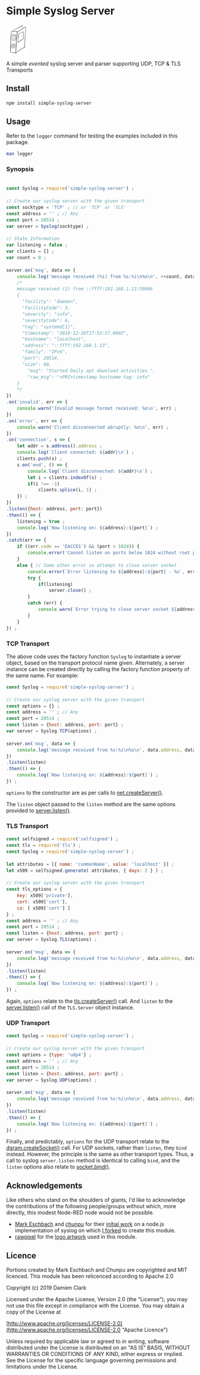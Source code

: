 # Simple Syslog Server

[![Simple Syslog Server](syslog-sml.png)](https://pixabay.com/photo-3685581/)

A simple _evented_ syslog server and parser supporting UDP, TCP & TLS Transports

## Install

```sh
npm install simple-syslog-server
```

## Usage

Refer to the `logger` command for testing the examples included in this package.

```bash
man logger
```

### Synopsis
```js

const Syslog = require('simple-syslog-server') ;

// Create our syslog server with the given transport
const socktype = 'TCP' ; // or 'TCP' or 'TLS'
const address = '' ; // Any
const port = 20514 ;
var server = Syslog(socktype) ;

// State Information
var listening = false ;
var clients = [] ;
var count = 0 ;

server.on('msg', data => {
	console.log('message received (%i) from %s:%i\n%o\n', ++count, data.address, data.port, data) ;
	/*
	message received (1) from ::ffff:192.168.1.13:59666
	{
	  "facility": "daemon",
	  "facilityCode": 3,
	  "severity": "info",
	  "severityCode": 6,
	  "tag": "systemd[1]",
	  "timestamp": "2018-12-26T17:53:57.000Z",
	  "hostname": "localhost",
	  "address": "::ffff:192.168.1.13",
	  "family": "IPv6",
	  "port": 20514,
	  "size": 80,
		"msg": "Started Daily apt download activities.",
		"raw_msg": "<PRI>timestamp hostname tag: info"
	}	
	*/
})
.on('invalid', err => {
	console.warn('Invalid message format received: %o\n', err) ;
})
.on('error', err => {
	console.warn('Client disconnected abruptly: %o\n', err) ;
})
.on('connection', s => {
	let addr = s.address().address ;
	console.log(`Client connected: ${addr}\n`) ;
	clients.push(s) ;
	s.on('end', () => {
		console.log(`Client disconnected: ${addr}\n`) ;
		let i = clients.indexOf(s) ;
		if(i !== -1)
			clients.splice(i, 1) ;
	}) ;
})
.listen({host: address, port: port})
.then(() => {
	listening = true ;
	console.log(`Now listening on: ${address}:${port}`) ;
})
.catch(err => {
	if ((err.code == 'EACCES') && (port < 1024)) {
		console.error('Cannot listen on ports below 1024 without root permissions. Select a higher port number: %o', err) ;
	}
	else { // Some other error so attempt to close server socket
		console.error(`Error listening to ${address}:${port} - %o`, err) ;
		try {
			if(listening)
				server.close() ;
		}
		catch (err) {
			console.warn(`Error trying to close server socket ${address}:${port} - %o`, err) ;
		}
	}
}) ;

```

### TCP Transport
The above code uses the factory function `Syslog` to instantiate a server object, based on the transport protocol name given.  Alternately, a server instance can be created directly by calling the factory function property of the same name.  For example:

```js
const Syslog = require('simple-syslog-server') ;

// Create our syslog server with the given transport
const options = {} ;
const address = '' ; // Any
const port = 20514 ;
const listen = {host: address, port: port} ;
var server = Syslog.TCP(options) ;

server.on('msg', data => {
	console.log('message received from %s:%i\n%o\n', data.address, data.port, data) ;
})
.listen(listen)
.then(() => {
	console.log(`Now listening on: ${address}:${port}`) ;
}) ;


```
`options` to the constructor are as per calls to [net.createServer()](https://nodejs.org/api/net.html#net_net_createserver_options_connectionlistener "net.createServer"). 

The `listen` object passed to the `listen` method are the same options provided to [server.listen()](http://nodejs.org/api/net.html#net_server_listen "server.listen").

### TLS Transport

```js
const selfsigned = require('selfsigned') ;
const tls = require('tls') ;
const Syslog = require('simple-syslog-server') ;

let attributes = [{ name: 'commonName', value: 'localhost' }] ;
let x509 = selfsigned.generate( attributes, { days: 2 } ) ;

// Create our syslog server with the given transport
const tls_options = {
	key: x509['private'],
	cert: x509['cert'],
	ca: [ x509['cert'] ]
} ;
const address = '' ; // Any
const port = 20514 ;
const listen = {host: address, port: port} ;
var server = Syslog.TLS(options) ;

server.on('msg', data => {
	console.log('message received from %s:%i\n%o\n', data.address, data.port, data) ;
})
.listen(listen)
.then(() => {
	console.log(`Now listening on: ${address}:${port}`) ;
}) ;


```

Again, `options` relate to the [tls.createServer()](http://nodejs.org/api/tls.html#tls_tls_createserver_options_secureconnectionlistener "tls.createServer") call.  And `listen` to the [server.listen()](https://nodejs.org/api/tls.html#tls_server_listen) call of the `TLS.Server` object instance.

### UDP Transport


```js
const Syslog = require('simple-syslog-server') ;

// Create our syslog server with the given transport
const options = {type: 'udp4'} ;
const address = '' ; // Any
const port = 20514 ;
const listen = {host: address, port: port} ;
var server = Syslog.UDP(options) ;

server.on('msg', data => {
	console.log('message received from %s:%i\n%o\n', data.address, data.port, data) ;
})
.listen(listen)
.then(() => {
	console.log(`Now listening on: ${address}:${port}`) ;
}) ;


```

Finally, and predictably, `options` for the UDP transport relate to the [dgram.createSocket()](http://nodejs.org/api/dgram.html#dgram_dgram_createsocket_options_callback "dgram.createSocket") call.  For UDP sockets, rather than `listen`, they `bind` instead.  However, the principle is the same as other transport types.  Thus, a call to syslog `server.listen` method is identical to calling `bind`, and the `listen` options also relate to [socket.bind()](https://nodejs.org/api/dgram.html#dgram_socket_bind_port_address_callback).

## Acknowledgements

Like others who stand on the shoulders of giants, I'd like to acknowledge
the contributions of the following people/groups without which, more directly,
this modest Node-RED node would not be possible.

- [Mark Eschbach](https://github.com/meschbach "Mark Eschbach") and [chunpu](https://github.com/chunpu "chunpu") for their [initial work](https://github.com/meschbach/syslogd) on a node.js implementation of syslog on which [I forked](https://github.com/damoclark/simple-syslog-server "simple syslog server") to create this module.
- [rawpixel](https://pixabay.com/en/users/rawpixel-4283981/) for the [logo artwork](https://pixabay.com/en/graphic-icon-folder-data-file-3685581/) used in this module. 

## Licence

Portions created by Mark Eschbach and Chunpu are copyrighted and MIT licenced.  This module has been relicenced according to Apache 2.0

Copyright (c) 2019 Damien Clark

Licensed under the Apache License, Version 2.0 (the "License"); you may not use this file except in compliance with the License. You may obtain a copy of the License at

[http://www.apache.org/licenses/LICENSE-2.0](http://www.apache.org/licenses/LICENSE-2.0 "Apache Licence")

Unless required by applicable law or agreed to in writing, software distributed under the License is distributed on an "AS IS" BASIS, WITHOUT WARRANTIES OR CONDITIONS OF ANY KIND, either express or implied. See the License for the specific language governing permissions and limitations under the License.

